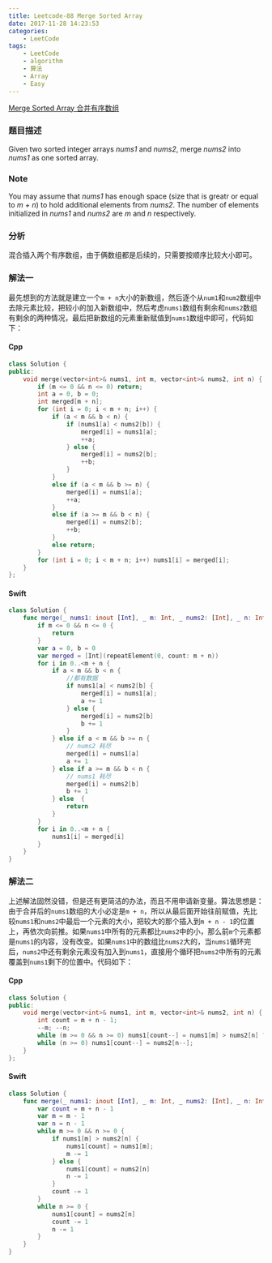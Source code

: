 ```yaml
---
title: Leetcode-88 Merge Sorted Array
date: 2017-11-28 14:23:53
categories:
    - LeetCode
tags:
    - LeetCode
    - algorithm
    - 算法
    - Array
    - Easy
---
```


[Merge Sorted Array 合并有序数组](https://leetcode.com/problems/merge-sorted-array/description/)

### 题目描述
Given two sorted integer arrays *nums1* and *nums2*, merge *nums2* into *nums1* as one sorted array.

### Note
You may assume that *nums1* has enough space (size that is greatr or equal to *m + n*) to hold additional elements from *nums2*. The number of elements initialized in *nums1* and *nums2* are *m* and *n* respectively.

### 分析
混合插入两个有序数组，由于俩数组都是后续的，只需要按顺序比较大小即可。
### 解法一
最先想到的方法就是建立一个`m + n`大小的新数组，然后逐个从`num1`和`num2`数组中去除元素比较，把较小的加入新数组中，然后考虑`nums1`数组有剩余和`nums2`数组有剩余的两种情况，最后把新数组的元素重新赋值到`nums1`数组中即可，代码如下：
#### Cpp

```cpp
class Solution {
public:
    void merge(vector<int>& nums1, int m, vector<int>& nums2, int n) {
        if (m <= 0 && n <= 0) return;
        int a = 0, b = 0;
        int merged[m + n];
        for (int i = 0; i < m + n; i++) {
            if (a < m && b < n) {
                if (nums1[a] < nums2[b]) {
                    merged[i] = nums1[a];
                    ++a;
                } else {
                    merged[i] = nums2[b];
                    ++b;
                }
            }
            else if (a < m && b >= n) {
                merged[i] = nums1[a];
                ++a;            
            }
            else if (a >= m && b < n) {
                merged[i] = nums2[b];
                ++b;          
            }
            else return;
        }
        for (int i = 0; i < m + n; i++) nums1[i] = merged[i];
    }
};
```
#### Swift

```swift
class Solution {
    func merge(_ nums1: inout [Int], _ m: Int, _ nums2: [Int], _ n: Int) {
        if m <= 0 && n <= 0 {
            return
        }
        var a = 0, b = 0
        var merged = [Int](repeatElement(0, count: m + n))
        for i in 0..<m + n {
            if a < m && b < n {
                //都有数据
                if nums1[a] < nums2[b] {
                    merged[i] = nums1[a];
                    a += 1
                } else {
                    merged[i] = nums2[b]
                    b += 1
                }
            } else if a < m && b >= n {
                // nums2 耗尽
                merged[i] = nums1[a]
                a += 1
            } else if a >= m && b < n {
                // nums1 耗尽
                merged[i] = nums2[b]
                b += 1
            } else  {
                return
            }
        }
        for i in 0..<m + n {
            nums1[i] = merged[i]
        }
    }
}
```

### 解法二
上述解法固然没错，但是还有更简洁的办法，而且不用申请新变量。算法思想是：由于合并后的`nums1`数组的大小必定是`m + n`，所以从最后面开始往前赋值，先比较`nums1`和`nums2`中最后一个元素的大小，把较大的那个插入到`m + n - 1`的位置上，再依次向前推。如果`nums1`中所有的元素都比`nums2`中的小，那么前`m`个元素都是`nums1`的内容，没有改变。如果`nums1`中的数组比`nums2`大的，当`nums1`循环完后，`nums2`中还有剩余元素没有加入到`nums1`，直接用个循环把`nums2`中所有的元素覆盖到`nums1`剩下的位置中。代码如下：
#### Cpp

```cpp
class Solution {
public:
    void merge(vector<int>& nums1, int m, vector<int>& nums2, int n) {
        int count = m + n - 1;
        --m; --n;
        while (m >= 0 && n >= 0) nums1[count--] = nums1[m] > nums2[n] ? nums1[m--] : nums2[n--];
        while (n >= 0) nums1[count--] = nums2[n--];
    }
};
```
#### Swift

```swift
class Solution {
    func merge(_ nums1: inout [Int], _ m: Int, _ nums2: [Int], _ n: Int) {
        var count = m + n - 1
        var m = m - 1
        var n = n - 1
        while m >= 0 && n >= 0 {
            if nums1[m] > nums2[n] {
                nums1[count] = nums1[m];
                m -= 1
            } else {
                nums1[count] = nums2[n]
                n -= 1
            }
            count -= 1
        }
        while n >= 0 {
            nums1[count] = nums2[n]
            count -= 1
            n -= 1
        }
    }
}
```


